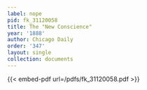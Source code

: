 ```yaml
---
label: nope
pid: fk_31120058
title: The "New Conscience"
year: '1888'
author: Chicago Daily
order: '347'
layout: single
collection: documents
---
```



{{< embed-pdf url=/pdfs/fk_31120058.pdf >}}